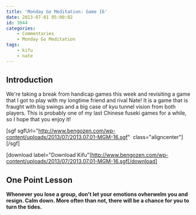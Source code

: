 ```yaml
---
title: 'Monday Go Meditation: Game 16'
date: 2013-07-01 05:00:02
id: 3044
categories:
	- Commentaries
	- Monday Go Meditation
tags:
	- kifu
	- nate
---
```


## Introduction

We're taking a break from handicap games this week and revisiting a game that I got to play with my longtime friend and rival Nate! It is a game that is fraught with big swings and a big case of kyu tunnel vision from both players. This is probably one of my last Chinese fuseki games for a while, so I hope that you enjoy it!

[sgf sgfUrl="http://www.bengozen.com/wp-content/uploads/2013/07/2013.07.01-MGM-16.sgf"  class="aligncenter"][/sgf]

[download label="Download Kifu"]http://www.bengozen.com/wp-content/uploads/2013/07/2013.07.01-MGM-16.sgf[/download]

## **One Point Lesson**

**Whenever you lose a group, don't let your emotions ovherwelm you and resign. Calm down. More often than not, there will be a chance for you to turn the tides.**